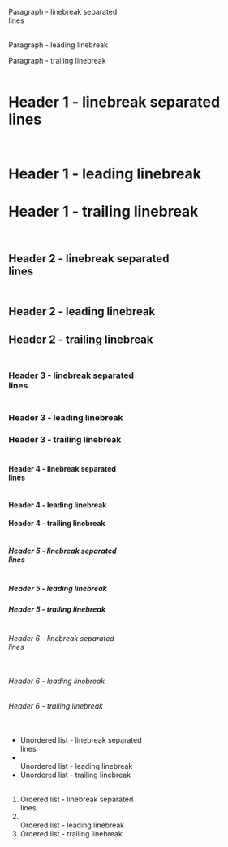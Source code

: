 Paragraph - linebreak separated
<br>lines

<br>Paragraph - leading linebreak

Paragraph - trailing linebreak
<br><br>

# Header 1 - linebreak separated<br>lines

# <br>Header 1 - leading linebreak

# Header 1 - trailing linebreak<br><br>

## Header 2 - linebreak separated<br>lines

## <br>Header 2 - leading linebreak

## Header 2 - trailing linebreak<br><br>

### Header 3 - linebreak separated<br>lines

### <br>Header 3 - leading linebreak

### Header 3 - trailing linebreak<br><br>

#### Header 4 - linebreak separated<br>lines

#### <br>Header 4 - leading linebreak

#### Header 4 - trailing linebreak<br><br>

##### Header 5 - linebreak separated<br>lines

##### <br>Header 5 - leading linebreak

##### Header 5 - trailing linebreak<br><br>

###### Header 6 - linebreak separated<br>lines

###### <br>Header 6 - leading linebreak

###### Header 6 - trailing linebreak<br><br>

-   Unordered list - linebreak separated
    <br>lines
-   <br>Unordered list - leading linebreak
-   Unordered list - trailing linebreak
    <br><br>

1.  Ordered list - linebreak separated
    <br>lines
2.  <br>Ordered list - leading linebreak
3.  Ordered list - trailing linebreak
    <br><br>